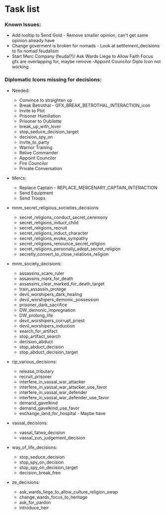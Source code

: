 # Task list
### Known Issues:
- Add tooltip to Send Gold - Remove smaller opinion, can't get same opinion already have
- Change goverment is broken for nomads - Look at settlement_decisions to fix nomad feudalism
- Start Merc Company (feudal?)/ Ask Wards Liege to Allow Faith Focus gfx are overlapping for, maybe remove
 -Appoint Councilor Diplo Icon not working
### Diplomatic Icons missing for decisions: 

- Needed:
	- Convince to straighten up
	- Break Betrothal - GFX_BREAK_BETROTHAL_INTERACTION_icon
	- Invite to Plot
	- Prisoner Humiliation
	- Prisoner to Oubilette
	- break_up_with_lover
	- stop_seduce_decision_target
	- decision_spy_on
	- invite_to_party
	- Warrior Training
	- Relive Commander
	- Appoint Councilor
	- Fire Councilor
	- Private Conversation
	
- Mercs:
	- Replace Captain - REPLACE_MERCENARY_CAPTAIN_INTERACTION
	- Send Equipment
	- Send Troops

- mnm_secret_religious_societies_decisions:
	- secret_religions_conduct_secret_ceremony
	- secret_religions_induct_child
	- secret_religions_recruit
	- secret_religions_induct_character
	- secret_religions_evoke_sympathy
	- secret_religions_renounce_secret_religion
	- secret_religions_personally_adopt_secret_religion
	- secretly_convert_to_close_relations_religion
		
- mnm_society_decisions:
	- assassins_scare_ruler
	- assassins_mark_for_death
	- assassins_clear_marked_for_death_target
	- train_assassin_protege
	- devil_worshipers_dark_healing
	- devil_worshipers_demonic_possession
	- prisoner_dark_sacrifice
	- DW_demonic_impregnation
	- DW_prolong_life
	- devil_worshipers_corrupt_priest
	- devil_worshipers_induction
	- search_for_artifact
	- stop_artifact_search
	- decision_abduct
	- stop_abduct_decision
	- stop_abduct_decision_target
		
- rip_various_decisions:
	- release_tributary
	- recruit_prisoner
	- interfere_in_vassal_war_attacker
	- interfere_in_vassal_war_attacker_use_favor
	- interfere_in_vassal_war_defender
	- interfere_in_vassal_war_defender_use_favor
	- demand_gavelkind
	- demand_gavelkind_use_favor
	- exchange_land_for_hospital - Maybe have
		
- vassal_decisions:
	- vassal_fatwa_decision
	- vassal_zun_judgement_decision
		
- way_of_life_decisions:
	- stop_seduce_decision
	- stop_spy_on_decision
	- stop_spy_on_decision_target
	- decision_break_free
		
- ze_decisions:
	- ask_wards_liege_to_allow_culture_religion_swap
	- change_wards_focus_to_heritage
	- ask_for_pardon
	- introduce_heir
